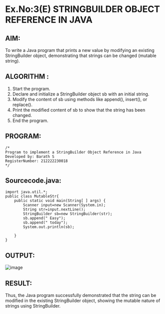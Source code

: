 # Ex.No:3(E)  STRINGBUILDER OBJECT REFERENCE IN JAVA

## AIM:
To write a Java program that prints a new value by modifying an existing StringBuilder object, demonstrating that strings can be changed (mutable string).

## ALGORITHM :
1.	Start the program.
2.	Declare and initialize a StringBuilder object sb with an initial string.
3.	Modify the content of sb using methods like append(), insert(), or replace().
4.	Print the modified content of sb to show that the string has been changed.
5.	End the program.

## PROGRAM:
 ```
/*
Program to implement a StringBuilder Object Reference in Java
Developed by: Barath S
RegisterNumber: 212222230018
*/
```

## Sourcecode.java:
```
import java.util.*;
public class MutableStr{ 
    public static void main(String[ ] args) {
        Scanner input=new Scanner(System.in);
        String str=input.nextLine();
        StringBuilder sb=new StringBuilder(str);
        sb.append(" Easy");
        sb.append(" today");
        System.out.println(sb); 
        
    } 
}
```

## OUTPUT:

![image](https://github.com/user-attachments/assets/54343179-9be1-4ab9-9e95-02904e0b9576)

## RESULT:
Thus, the Java program successfully demonstrated that the string can be modified in the existing StringBuilder object, showing the mutable nature of strings using StringBuilder.

